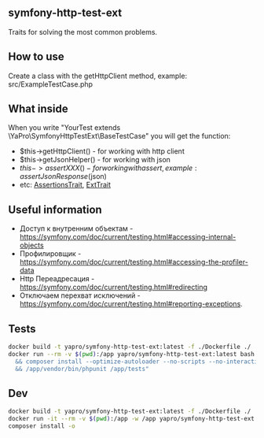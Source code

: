 symfony-http-test-ext
--

Traits for solving the most common problems.

How to use
---
Create a class with the getHttpClient method, example: src/ExampleTestCase.php

What inside
---
When you write "YourTest extends \YaPro\SymfonyHttpTestExt\BaseTestCase" you will get the function:

- $this->getHttpClient() - for working with http client
- $this->getJsonHelper() - for working with json
- $this->assertXXX() - for working with assert, example: assertJsonResponse($json)
- etc: [AssertionsTrait](src/AssertionsTrait.php), [ExtTrait](src/ExtTrait.php)

Useful information
--
* Доступ к внутренним объектам - https://symfony.com/doc/current/testing.html#accessing-internal-objects
* Профилировщик - https://symfony.com/doc/current/testing.html#accessing-the-profiler-data
* Http Переадресация - https://symfony.com/doc/current/testing.html#redirecting
* Отключаем перехват исключений - https://symfony.com/doc/current/testing.html#reporting-exceptions.

Tests
------------
```sh
docker build -t yapro/symfony-http-test-ext:latest -f ./Dockerfile ./
docker run --rm -v $(pwd):/app yapro/symfony-http-test-ext:latest bash -c "cd /app \
  && composer install --optimize-autoloader --no-scripts --no-interaction \
  && /app/vendor/bin/phpunit /app/tests"
```

Dev
------------
```sh
docker build -t yapro/symfony-http-test-ext:latest -f ./Dockerfile ./
docker run -it --rm -v $(pwd):/app -w /app yapro/symfony-http-test-ext:latest bash
composer install -o
```
